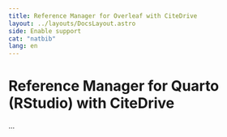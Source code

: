 ```yaml
---
title: Reference Manager for Overleaf with CiteDrive
layout: ../layouts/DocsLayout.astro
side: Enable support
cat: "natbib"
lang: en
---
```


# Reference Manager for Quarto (RStudio) with CiteDrive

...
